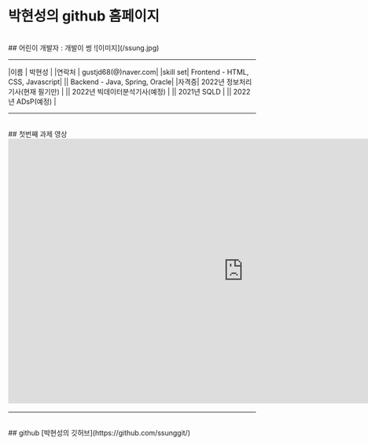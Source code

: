 # 박현성의 github 홈페이지
<br>
## 어린이 개발자 : 개발이 썽
![이미지](/ssung.jpg)
<br>
<hr>
|이름 | 박현성 |
|연락처 | gustjd68(@)naver.com|
|skill set| Frontend - HTML, CSS, Javascript|
|| Backend - Java, Spring, Oracle|
|자격증| 2022년 정보처리기사(현재 필기만) |
|| 2022년 빅데이터분석기사(예정) |
|| 2021년 SQLD |
|| 2022년 ADsP(예정) |

<hr><br>
## 첫번째 과제 영상
<iframe width="956" height="538" src="https://www.youtube.com/embed/k9hp-p7_uBk" title="YouTube video player" frameborder="0" allow="accelerometer; autoplay; clipboard-write; encrypted-media; gyroscope; picture-in-picture" allowfullscreen></iframe>

<hr><br>
## github
[박현성의 깃허브](https://github.com/ssunggit/)

<br><br>
